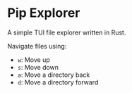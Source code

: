 # Pip Explorer

A simple TUI file explorer written in Rust.

Navigate files using:

-   `w`: Move up
-   `s`: Move down
-   `a`: Move a directory back
-   `d`: Move a directory forward
